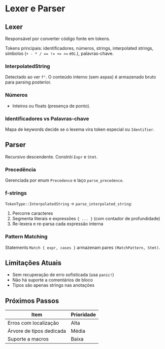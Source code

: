 # Lexer e Parser

## Lexer
Responsável por converter código fonte em tokens.

Tokens principais: identificadores, números, strings, interpolated strings, símbolos (`+ - * / == != <= >=` etc.), palavras-chave.

### InterpolatedString
Detectado ao ver `f"`. O conteúdo interno (sem aspas) é armazenado bruto para parsing posterior.

### Números
- Inteiros ou floats (presença de ponto).

### Identificadores vs Palavras-chave
Mapa de keywords decide se o lexema vira token especial ou `Identifier`.

## Parser
Recursivo descendente. Constrói `Expr` e `Stmt`.

### Precedência
Gerenciada por enum `Precedence` e laço `parse_precedence`.

### f-strings
`TokenType::InterpolatedString` -> `parse_interpolated_string`:
1. Percorre caracteres
2. Segmenta literais e expressões `{ ... }` (com contador de profundidade)
3. Re-lexera e re-parsa cada expressão interna

### Pattern Matching
Statements `Match { expr, cases }` armazenam pares `(MatchPattern, Stmt)`.

## Limitações Atuais
- Sem recuperação de erro sofisticada (usa `panic!`)
- Não há suporte a comentários de bloco
- Tipos são apenas strings nas anotações

## Próximos Passos
| Item | Prioridade |
|------|------------|
| Erros com localização | Alta |
| Árvore de tipos dedicada | Média |
| Suporte a macros | Baixa |
